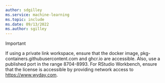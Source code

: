 ```yaml
---
author: sdgilley
ms.service: machine-learning
ms.topic: include
ms.date: 09/13/2022
ms.author: sgilley
---
```


> [!IMPORTANT]
> If using a private link workspace, ensure that the docker image, pkg-containers.githubusercontent.com and ghcr.io are accessible. Also, use a published port in the range 8704-8993. For RStudio Workbench, ensure that the license is accessible by providing network access to https://www.wyday.com. 
